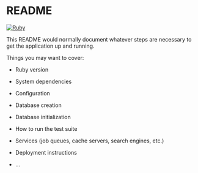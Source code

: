 # README
[![Ruby](https://github.com/danielfoord/rails_k8/actions/workflows/ruby.yml/badge.svg)](https://github.com/danielfoord/rails_k8/actions/workflows/ruby.yml)

This README would normally document whatever steps are necessary to get the
application up and running.

Things you may want to cover:

* Ruby version

* System dependencies

* Configuration

* Database creation

* Database initialization

* How to run the test suite

* Services (job queues, cache servers, search engines, etc.)

* Deployment instructions

* ...
